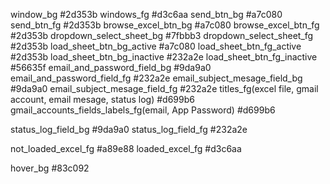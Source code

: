 window_bg #2d353b
windows_fg #d3c6aa
send_btn_bg #a7c080
send_btn_fg #2d353b
browse_excel_btn_bg #a7c080
browse_excel_btn_fg #2d353b
dropdown_select_sheet_bg #7fbbb3
dropdown_select_sheet_fg #2d353b
load_sheet_btn_bg_active #a7c080
load_sheet_btn_fg_active #2d353b
load_sheet_btn_bg_inactive #232a2e
load_sheet_btn_fg_inactive #56635f
email_and_password_field_bg #9da9a0
email_and_password_field_fg #232a2e
email_subject_mesage_field_bg #9da9a0
email_subject_mesage_field_fg #232a2e
titles_fg(excel file, gmail account, email mesage, status log) #d699b6
gmail_accounts_fields_labels_fg(email, App Password) #d699b6

status_log_field_bg #9da9a0
status_log_field_fg #232a2e


not_loaded_excel_fg #a89e88
loaded_excel_fg #d3c6aa

hover_bg #83c092




